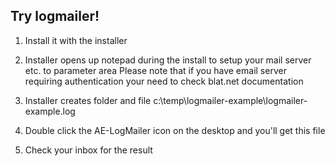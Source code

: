 Try logmailer!
---------------

1. Install it with the installer
2. Installer opens up notepad during the install to setup your mail server etc. to parameter area
Please note that if you have email server requiring authentication your need to check blat.net documentation

3. Installer creates folder and file c:\temp\logmailer-example\logmailer-example.log
4. Double click the AE-LogMailer icon on the desktop and you'll get this file
5. Check your inbox for the result
